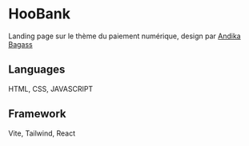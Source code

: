# HooBank

Landing page sur le thème du paiement numérique, design par [Andika Bagass](href="https://dribbble.com/shots/16549360-HooBank-Digital-Payment-LandingPage")

## Languages

HTML, CSS, JAVASCRIPT

## Framework

Vite, Tailwind, React

